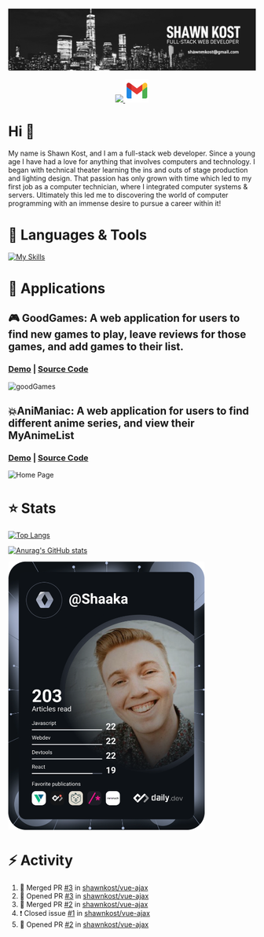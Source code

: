 
![Banner](https://github.com/shawnkost/shawnkost/blob/master/images/Banner.jpg?raw=true)

<p align="center">
  <a href="https://www.linkedin.com/in/shawnkost/">
    <img src="https://skillicons.dev/icons?i=linkedin">
  </a>
  <a href="mailto:shawnmkost@gmail.com">
    <img src="https://github.com/shawnkost/shawnkost/blob/4ee136a1a7a371ceed71117bd89c5312b80b5236/images/icons8-gmail-48.png">
  </a>
</p>

# Hi :wave:

My name is Shawn Kost, and I am a full-stack web developer. Since a young age I have had a love for anything that involves computers and technology. I began with technical theater learning the ins and outs of stage production and lighting design. That passion has only grown with time which led to my first job as a computer technician, where I integrated computer systems & servers. Ultimately this led me to discovering the world of computer programming with an immense desire to pursue a career within it!

# :wrench: Languages & Tools

[![My Skills](https://skillicons.dev/icons?i=js,html,css,react,vue,sass,materialui,nodejs,express,mongodb,postgres,wordpress)](https://skillicons.dev)

# :iphone: Applications


## :video_game: **GoodGames**: A web application for users to find new games to play, leave reviews for those games, and add games to their list.

### [Demo](https://good-games-project.herokuapp.com/) | [Source Code](https://github.com/shawnkost/good-games)

![goodGames](https://user-images.githubusercontent.com/71413368/108276433-aa9f5300-712c-11eb-8fa5-efbee57a594e.gif)

## :boom:**AniManiac**: A web application for users to find different anime series, and view their MyAnimeList

### [Demo](https://shawnkost.github.io/ajax-project/) | [Source Code](https://github.com/shawnkost/ajax-project)

![Home Page](https://user-images.githubusercontent.com/71413368/102849573-48480180-43cc-11eb-90df-01718a8a4c22.png)

# :star: Stats

[![Top Langs](https://github-readme-stats.vercel.app/api/top-langs/?username=shawnkost&layout=compact&theme=dark)](https://github.com/anuraghazra/github-readme-stats)


[![Anurag's GitHub stats](https://github-readme-stats.vercel.app/api?username=shawnkost&count_private=true&show_icons=true&theme=dark&hide=stars,contribs)](https://github.com/anuraghazra/github-readme-stats)

<a href="https://app.daily.dev/Shaaka"><img src="https://github.com/shawnkost/shawnkost/blob/master/devcard.svg" width="400" alt="Shawn Kost's Dev Card"/></a>


# :zap: Activity
<!--START_SECTION:activity-->
1. 🎉 Merged PR [#3](https://github.com/shawnkost/vue-ajax/pull/3) in [shawnkost/vue-ajax](https://github.com/shawnkost/vue-ajax)
2. 💪 Opened PR [#3](https://github.com/shawnkost/vue-ajax/pull/3) in [shawnkost/vue-ajax](https://github.com/shawnkost/vue-ajax)
3. 🎉 Merged PR [#2](https://github.com/shawnkost/vue-ajax/pull/2) in [shawnkost/vue-ajax](https://github.com/shawnkost/vue-ajax)
4. ❗️ Closed issue [#1](https://github.com/shawnkost/vue-ajax/issues/1) in [shawnkost/vue-ajax](https://github.com/shawnkost/vue-ajax)
5. 💪 Opened PR [#2](https://github.com/shawnkost/vue-ajax/pull/2) in [shawnkost/vue-ajax](https://github.com/shawnkost/vue-ajax)
<!--END_SECTION:activity-->
